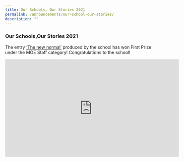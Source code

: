 ```yaml
---
title: Our Schools, Our Stories 2021
permalink: /announcements/our-school-our-stories/
description: ""
---
```

### Our Schools,Our Stories 2021

The entry [‘The new normal’](https://youtu.be/83vfjK5jtec) produced by the school has won First Prize under the MOE Staff category! Congratulations to the school!

<iframe width="560" height="315" src="https://www.youtube.com/embed/83vfjK5jtec" title="YouTube video player" frameborder="0" allow="accelerometer; autoplay; clipboard-write; encrypted-media; gyroscope; picture-in-picture" allowfullscreen></iframe>